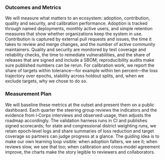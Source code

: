 ### Outcomes and Metrics
We will measure what matters to an ecosystem: adoption, contribution, quality and security, and calibration performance. Adoption is tracked through named deployments, monthly active users, and simple retention measures that show whether organizations keep the system in use. Contribution is captured by external pull requests and issues, the time it takes to review and merge changes, and the number of active community maintainers. Quality and security are monitored by test coverage and reliability checks, the time to remediate vulnerabilities, and the share of releases that are signed and include a SBOM; reproducibility audits make sure published numbers can be rerun. For calibration work, we report the share of targets within tolerance—for example within ten percent—the loss trajectory over epochs, stability across holdout splits, and, when we exclude targets, why we chose to do so.

### Measurement Plan
We will baseline these metrics at the outset and present them on a public dashboard. Each quarter the steering group reviews the indicators and the evidence from I‑Corps interviews and observed usage, then adjusts the roadmap accordingly. The validation harness runs in CI and publishes signed scorecards; for state and congressional district weighting runs, we retain epoch‑level logs and share summaries of loss reduction and target coverage so partners can judge progress at a glance. The guiding idea is to make our own learning loop visible: when adoption falters, we see it; when reviews slow, we see that too; when calibration and cross‑model agreement improve, the charts make the story legible to reviewers and collaborators.
